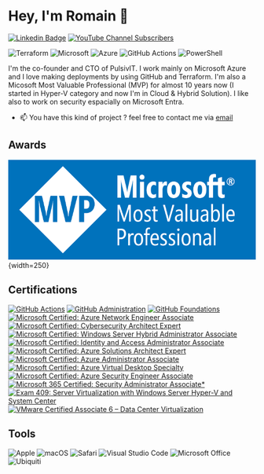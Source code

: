# Hey, I'm Romain 👋

[![Linkedin Badge](https://img.shields.io/badge/-RomainSerre-blue?style=flat-square&logo=Linkedin&logoColor=white&link=https://www.linkedin.com/in/romainserre/)](https://www.linkedin.com/in/romainserre/) [![YouTube Channel Subscribers](https://img.shields.io/youtube/channel/subscribers/UCJi3U21Yd5XFPcYD6nGEiJQ?style=flat-square&label=Youtube)](https://www.youtube.com/@nextgendatacenter9557)

![Terraform](https://img.shields.io/badge/terraform-%235835CC.svg?style=for-the-badge&logo=terraform&logoColor=white) ![Microsoft](https://img.shields.io/badge/Microsoft-0078D4?style=for-the-badge&logo=microsoft&logoColor=white) ![Azure](https://img.shields.io/badge/azure-%230072C6.svg?style=for-the-badge&logo=microsoftazure&logoColor=white) ![GitHub Actions](https://img.shields.io/badge/github%20actions-%232671E5.svg?style=for-the-badge&logo=githubactions&logoColor=white) ![PowerShell](https://img.shields.io/badge/PowerShell-%235391FE.svg?style=for-the-badge&logo=powershell&logoColor=white)

I'm the co-founder and CTO of PulsivIT. I work mainly on Microsoft Azure and I love making deployments by using GitHub and Terraform. I'm also a Micosoft Most Valuable Professional (MVP) for almost 10 years now (I started in Hyper-V category and now I'm in Cloud & Hybrid Solution). I like also to work on security espacially on Microsoft Entra.

- 📫 You have this kind of project ? feel free to contact me via [email](mailto:romain@pulsivit.fr)

## Awards

![MVP](https://github.com/SerreRom/SerreRom/blob/main/MVP_Logo_Horizontal_Preferred_Cyan300_CMYK_300ppi.png?raw=true){width=250}

## Certifications

<!--START_SECTION:badges-->
[![GitHub Actions](https://images.credly.com/size/110x110/images/89efc3e7-842b-4790-b09b-9ea5efc71ec3/image.png)](http://www.credly.com/badges/7b1f088b-954c-4c62-ad26-a299377e66b6 "GitHub Actions")
[![GitHub Administration](https://images.credly.com/size/110x110/images/34880f37-8ec8-4542-a78a-73ba6647208e/image.png)](http://www.credly.com/badges/a2d0b9ae-21a8-472a-9df3-037d54704792 "GitHub Administration")
[![GitHub Foundations](https://images.credly.com/size/110x110/images/024d0122-724d-4c5a-bd83-cfe3c4b7a073/image.png)](http://www.credly.com/badges/934ba1c8-7afe-4849-91ad-8c85ac329284 "GitHub Foundations")
[![Microsoft Certified: Azure Network Engineer Associate](https://images.credly.com/size/110x110/images/c3a2e51d-7984-48cc-a4cb-88d4e8487037/azure-network-engineer-associate-600x600.png)](http://www.credly.com/badges/32c636d5-acb1-496c-9f4f-b19fc5b8deee "Microsoft Certified: Azure Network Engineer Associate")
[![Microsoft Certified: Cybersecurity Architect Expert](https://images.credly.com/size/110x110/images/0ba22331-acf9-4e8a-8ce3-b4cc3d376040/image.png)](http://www.credly.com/badges/807fee67-b059-48cd-92e1-f4e8a66dba29 "Microsoft Certified: Cybersecurity Architect Expert")
[![Microsoft Certified: Windows Server Hybrid Administrator Associate](https://images.credly.com/size/110x110/images/9383e4b7-dbc0-4618-be67-3cd02fba948a/image.png)](http://www.credly.com/badges/67b43656-88ee-440a-9fa4-75e8e2662fb1 "Microsoft Certified: Windows Server Hybrid Administrator Associate")
[![Microsoft Certified: Identity and Access Administrator Associate](https://images.credly.com/size/110x110/images/91295436-0704-4b98-8e1a-ef5f937bda21/identity-and-access-administrator-associate-600x600.png)](http://www.credly.com/badges/6fc5ca99-ebff-4406-ab16-c53f8d11a020 "Microsoft Certified: Identity and Access Administrator Associate")
[![Microsoft Certified: Azure Solutions Architect Expert](https://images.credly.com/size/110x110/images/987adb7e-49be-4e24-b67e-55986bd3fe66/azure-solutions-architect-expert-600x600.png)](http://www.credly.com/badges/94f46401-7bb4-4d00-90fb-ffe3b17cf2cb "Microsoft Certified: Azure Solutions Architect Expert")
[![Microsoft Certified: Azure Administrator Associate](https://images.credly.com/size/110x110/images/336eebfc-0ac3-4553-9a67-b402f491f185/azure-administrator-associate-600x600.png)](http://www.credly.com/badges/5987f343-520b-4ea2-bb03-e12af1c771e9 "Microsoft Certified: Azure Administrator Associate")
[![Microsoft Certified: Azure Virtual Desktop Specialty](https://images.credly.com/size/110x110/images/ea009208-e2d6-432e-bbf6-d34d28b0835f/azure-virtual-desktop-specialty-600x600.png)](http://www.credly.com/badges/e10b9e8e-d310-42aa-9f7a-df9d7b55b28b "Microsoft Certified: Azure Virtual Desktop Specialty")
[![Microsoft Certified: Azure Security Engineer Associate](https://images.credly.com/size/110x110/images/1ad16b6f-2c71-4a2e-ae74-ec69c4766039/azure-security-engineer-associate600x600.png)](http://www.credly.com/badges/7836dbbd-9095-477a-8a11-00beebb0b068 "Microsoft Certified: Azure Security Engineer Associate")
[![Microsoft 365 Certified: Security Administrator Associate*](https://images.credly.com/size/110x110/images/e1b12077-7be7-493a-8b7a-afa6e58182ce/microsoft365-security-administrator-associate-600x600.png)](http://www.credly.com/badges/c71ded78-3272-430a-865e-69170fc6ce3d "Microsoft 365 Certified: Security Administrator Associate*")
[![Exam 409: Server Virtualization with Windows Server Hyper-V and System Center](https://images.credly.com/size/110x110/images/2b592380-92f6-47e8-b198-9cb252c8ab87/Exam-Server-Virtualization-with-Windows.png)](http://www.credly.com/badges/b9696e4a-c729-45b6-8709-5efd83685362 "Exam 409: Server Virtualization with Windows Server Hyper-V and System Center")
[![VMware Certified Associate 6 – Data Center Virtualization](https://images.credly.com/size/110x110/images/df2e10cc-4cd3-4220-88dd-d882892d2a2f/vmware_Cert_Asso_DCV6.png)](http://www.credly.com/badges/d8afadf9-2090-476d-b51e-f098f58c6b6d "VMware Certified Associate 6 – Data Center Virtualization")

<!--END_SECTION:badges-->

## Tools

![Apple](https://img.shields.io/badge/Apple-%23000000.svg?style=for-the-badge&logo=apple&logoColor=white) ![macOS](https://img.shields.io/badge/mac%20os-000000?style=for-the-badge&logo=macos&logoColor=F0F0F0) ![Safari](https://img.shields.io/badge/Safari-000000?style=for-the-badge&logo=Safari&logoColor=white) ![Visual Studio Code](https://img.shields.io/badge/Visual%20Studio%20Code-0078d7.svg?style=for-the-badge&logo=visual-studio-code&logoColor=white) ![Microsoft Office](https://img.shields.io/badge/Microsoft_Office-D83B01?style=for-the-badge&logo=microsoft-office&logoColor=white) ![Ubiquiti](https://img.shields.io/badge/ubiquiti-%230559C9.svg?style=for-the-badge&logo=ubiquiti&logoColor=white)




<!--
**SerreRom/SerreRom** is a ✨ _special_ ✨ repository because its `README.md` (this file) appears on your GitHub profile.

Here are some ideas to get you started:

- 🔭 I’m currently working on ...
- 🌱 I’m currently learning ...
- 👯 I’m looking to collaborate on ...
- 🤔 I’m looking for help with ...
- 💬 Ask me about ...
-  How to reach me: ...
- 😄 Pronouns: ...
- ⚡ Fun fact: ...
-->
